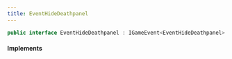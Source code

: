 ```yaml
---
title: EventHideDeathpanel
---
```


```csharp
public interface EventHideDeathpanel : IGameEvent<EventHideDeathpanel>
```

#### Implements


